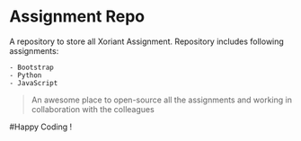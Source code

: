# Assignment Repo

A repository to store all Xoriant Assignment. Repository includes following assignments:

    - Bootstrap
    - Python
    - JavaScript

>An awesome place to open-source all the assignments
>and working in collaboration with the colleagues

#Happy Coding !